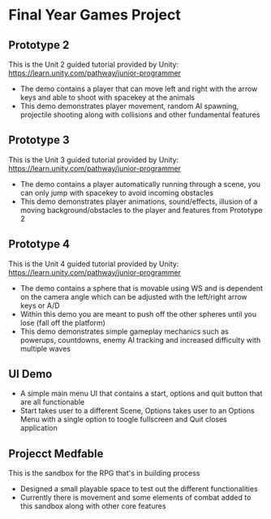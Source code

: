 # Final Year Games Project

Prototype 2
---------
This is the Unit 2 guided tutorial provided by Unity: https://learn.unity.com/pathway/junior-programmer
* The demo contains a player that can move left and right with the arrow keys and able to shoot with spacekey at the animals
* This demo demonstrates player movement, random AI spawning, projectile shooting along with collisions and other fundamental features

Prototype 3
---------

This is the Unit 3 guided tutorial provided by Unity: https://learn.unity.com/pathway/junior-programmer
* The demo contains a player automatically running through a scene, you can only jump with spacekey to avoid incoming obstacles
* This demo demonstrates player animations, sound/effects, illusion of a moving background/obstacles to the player and features from Prototype 2

Prototype 4
---------

This is the Unit 4 guided tutorial provided by Unity: https://learn.unity.com/pathway/junior-programmer
* The demo contains a sphere that is movable using WS and is dependent on the camera angle which can be adjusted with the left/right arrow keys or A/D
* Within this demo you are meant to push off the other spheres until you lose (fall off the platform)
* This demo demonstrates simple gameplay mechanics such as powerups, countdowns, enemy AI tracking and increased difficulty with multiple waves

UI Demo
---------

* A simple main menu UI that contains a start, options and quit button that are all functionable
* Start takes user to a different Scene, Options takes user to an Options Menu with a single option to toogle fullscreen and Quit closes application

Projecct Medfable
---------

This is the sandbox for the RPG that's in building process

* Designed a small playable space to test out the different functionalities
* Currently there is movement and some elements of combat added to this sandbox along with other core features 
